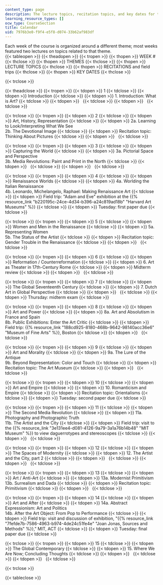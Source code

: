 ```yaml
---
content_type: page
description: The lecture topics, recitation topics, and key dates for the course.
learning_resource_types: []
ocw_type: CourseSection
title: Calendar
uid: 7976b3e0-f9f4-e5f8-d074-33b62af983df
---
```


Each week of the course is organized around a different theme; most weeks featured two lectures on topics related to that theme.  
{{< tableopen >}}
{{< theadopen >}}
{{< tropen >}}
{{< thopen >}}
WEEK #
{{< thclose >}}
{{< thopen >}}
THEMES
{{< thclose >}}
{{< thopen >}}
LECTURE TOPICS
{{< thclose >}}
{{< thopen >}}
RECITATIONS and field trips
{{< thclose >}}
{{< thopen >}}
KEY DATES
{{< thclose >}}

{{< trclose >}}

{{< theadclose >}}
{{< tropen >}}
{{< tdopen >}}
1
{{< tdclose >}}
{{< tdopen >}}
Introduction
{{< tdclose >}}
{{< tdopen >}}
1\. Introduction: What is Art?
{{< tdclose >}}
{{< tdopen >}}
 
{{< tdclose >}}
{{< tdopen >}}
 
{{< tdclose >}}

{{< trclose >}}
{{< tropen >}}
{{< tdopen >}}
2
{{< tdclose >}}
{{< tdopen >}}
Art, History, Representation
{{< tdclose >}}
{{< tdopen >}}
2a. Learning to Look/Interpreting What We See  
2b. The Devotional Image
{{< tdclose >}}
{{< tdopen >}}
Recitation topic: Thinking About Pictures
{{< tdclose >}}
{{< tdopen >}}
 
{{< tdclose >}}

{{< trclose >}}
{{< tropen >}}
{{< tdopen >}}
3
{{< tdclose >}}
{{< tdopen >}}
Capturing the World
{{< tdclose >}}
{{< tdopen >}}
3a. Pictorial Space and Perspective  
3b. Media Revolutions: Paint and Print in the North
{{< tdclose >}}
{{< tdopen >}}
 
{{< tdclose >}}
{{< tdopen >}}
 
{{< tdclose >}}

{{< trclose >}}
{{< tropen >}}
{{< tdopen >}}
4
{{< tdclose >}}
{{< tdopen >}}
Renaissance Worlds
{{< tdclose >}}
{{< tdopen >}}
4a. Worlding the Italian Renaissance  
4b. Leonardo, Michelangelo, Raphael: Making Renaissance Art
{{< tdclose >}}
{{< tdopen >}}
Field trip: "Adam and Eve" exhibition at the {{% resource_link "b220195c-24ce-4d34-b396-a24c819ad18b" "Harvard Art Museums" %}}
{{< tdclose >}}
{{< tdopen >}}
Tuesday: first paper due
{{< tdclose >}}

{{< trclose >}}
{{< tropen >}}
{{< tdopen >}}
5
{{< tdclose >}}
{{< tdopen >}}
Women and Men in the Renaissance
{{< tdclose >}}
{{< tdopen >}}
5a. Representing Women  
5b. The Status of the Artist
{{< tdclose >}}
{{< tdopen >}}
Recitation topic: Gender Trouble in the Renaissance
{{< tdclose >}}
{{< tdopen >}}
 
{{< tdclose >}}

{{< trclose >}}
{{< tropen >}}
{{< tdopen >}}
6
{{< tdclose >}}
{{< tdopen >}}
Reformation / Counterreformation
{{< tdclose >}}
{{< tdopen >}}
6\. Art as Theater in 17th-Century Rome
{{< tdclose >}}
{{< tdopen >}}
Midterm review
{{< tdclose >}}
{{< tdopen >}}
 
{{< tdclose >}}

{{< trclose >}}
{{< tropen >}}
{{< tdopen >}}
7
{{< tdclose >}}
{{< tdopen >}}
The Global Seventeenth Century
{{< tdclose >}}
{{< tdopen >}}
7\. Dutch Art in Global Perspective
{{< tdclose >}}
{{< tdopen >}}
 
{{< tdclose >}}
{{< tdopen >}}
Thursday: midterm exam
{{< tdclose >}}

{{< trclose >}}
{{< tropen >}}
{{< tdopen >}}
8
{{< tdclose >}}
{{< tdopen >}}
Art and Power
{{< tdclose >}}
{{< tdopen >}}
8a. Art and Absolutism in France and Spain  
8b. Public Exhibitions: Enter the Art Critic
{{< tdclose >}}
{{< tdopen >}}
Field trip: {{% resource_link "188cd925-8180-468b-9642-98140acc36e6" "Museum of Fine Arts" %}}, Boston
{{< tdclose >}}
{{< tdopen >}}
 
{{< tdclose >}}

{{< trclose >}}
{{< tropen >}}
{{< tdopen >}}
9
{{< tdclose >}}
{{< tdopen >}}
Art and Morality
{{< tdclose >}}
{{< tdopen >}}
9a. The Lure of the Antique  
9b. Beyond Representation: Color and Touch
{{< tdclose >}}
{{< tdopen >}}
Recitation topic: The Art Museum
{{< tdclose >}}
{{< tdopen >}}
 
{{< tdclose >}}

{{< trclose >}}
{{< tropen >}}
{{< tdopen >}}
10
{{< tdclose >}}
{{< tdopen >}}
Art and Empire
{{< tdclose >}}
{{< tdopen >}}
10\. Romanticism and Empire
{{< tdclose >}}
{{< tdopen >}}
Recitation topic: Orientalisms
{{< tdclose >}}
{{< tdopen >}}
Tuesday: second paper due
{{< tdclose >}}

{{< trclose >}}
{{< tropen >}}
{{< tdopen >}}
11
{{< tdclose >}}
{{< tdopen >}}
The Second Media Revolution
{{< tdclose >}}
{{< tdopen >}}
11a. Photography and Photographic Truth  
11b. The Artist and the City
{{< tdclose >}}
{{< tdopen >}}
Field trip: visit to the {{% resource_link "3e131ee4-d081-4126-9a79-3a1a76b14b48" "MIT Museum" %}} to view daguerrotypes and stereoscopes
{{< tdclose >}}
{{< tdopen >}}
 
{{< tdclose >}}

{{< trclose >}}
{{< tropen >}}
{{< tdopen >}}
12
{{< tdclose >}}
{{< tdopen >}}
The Spaces of Modernity
{{< tdclose >}}
{{< tdopen >}}
12\. The Artist and the City, part 2
{{< tdclose >}}
{{< tdopen >}}
 
{{< tdclose >}}
{{< tdopen >}}
 
{{< tdclose >}}

{{< trclose >}}
{{< tropen >}}
{{< tdopen >}}
13
{{< tdclose >}}
{{< tdopen >}}
Art / Anti-Art
{{< tdclose >}}
{{< tdopen >}}
13a. Modernist Primitivism  
13b. Surrealism and Dada
{{< tdclose >}}
{{< tdopen >}}
Recitation topic: Primitivism
{{< tdclose >}}
{{< tdopen >}}
 
{{< tdclose >}}

{{< trclose >}}
{{< tropen >}}
{{< tdopen >}}
14
{{< tdclose >}}
{{< tdopen >}}
Art and After
{{< tdclose >}}
{{< tdopen >}}
14a. Abstract Expressionism: Art and Politics  
14b. After the Art Object: From Pop to Performance
{{< tdclose >}}
{{< tdopen >}}
Field trip: visit and discussion of exhibition, "{{% resource_link "7fefde7b-7586-4963-b974-4de24c51fe4e" "Joan Jonas, Sources and Methods" %}}," MIT, ACT
{{< tdclose >}}
{{< tdopen >}}
Tuesday: final paper due
{{< tdclose >}}

{{< trclose >}}
{{< tropen >}}
{{< tdopen >}}
15
{{< tdclose >}}
{{< tdopen >}}
The Global Contemporary
{{< tdclose >}}
{{< tdopen >}}
15\. Where We Are Now; Concluding Thoughts
{{< tdclose >}}
{{< tdopen >}}
 
{{< tdclose >}}
{{< tdopen >}}
 
{{< tdclose >}}

{{< trclose >}}

{{< tableclose >}}